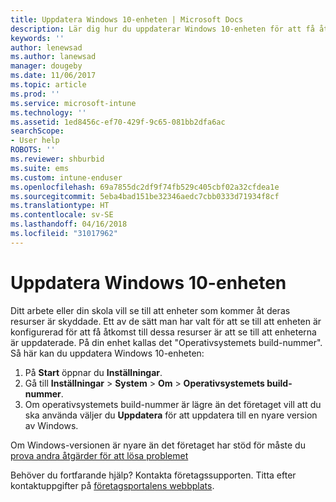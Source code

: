 ```yaml
---
title: Uppdatera Windows 10-enheten | Microsoft Docs
description: Lär dig hur du uppdaterar Windows 10-enheten för att få åtkomst till företagets resurser.
keywords: ''
author: lenewsad
ms.author: lanewsad
manager: dougeby
ms.date: 11/06/2017
ms.topic: article
ms.prod: ''
ms.service: microsoft-intune
ms.technology: ''
ms.assetid: 1ed8456c-ef70-429f-9c65-081bb2dfa6ac
searchScope:
- User help
ROBOTS: ''
ms.reviewer: shburbid
ms.suite: ems
ms.custom: intune-enduser
ms.openlocfilehash: 69a7855dc2df9f74fb529c405cbf02a32cfdea1e
ms.sourcegitcommit: 5eba4bad151be32346aedc7cbb0333d71934f8cf
ms.translationtype: HT
ms.contentlocale: sv-SE
ms.lasthandoff: 04/16/2018
ms.locfileid: "31017962"
---
```

# <a name="update-your-windows-10-device"></a>Uppdatera Windows 10-enheten

Ditt arbete eller din skola vill se till att enheter som kommer åt deras resurser är skyddade. Ett av de sätt man har valt för att se till att enheten är konfigurerad för att få åtkomst till dessa resurser är att se till att enheterna är uppdaterade. På din enhet kallas det "Operativsystemets build-nummer". Så här kan du uppdatera Windows 10-enheten:

1. På **Start** öppnar du **Inställningar**.
2. Gå till **Inställningar** > **System** > **Om** > **Operativsystemets build-nummer**.
3. Om operativsystemets build-nummer är lägre än det företaget vill att du ska använda väljer du **Uppdatera** för att uppdatera till en nyare version av Windows.

Om Windows-versionen är nyare än det företaget har stöd för måste du [prova andra åtgärder för att lösa problemet](your-windows-version-isnt-yet-supported.md)

Behöver du fortfarande hjälp? Kontakta företagssupporten. Titta efter kontaktuppgifter på [företagsportalens webbplats](https://portal.manage.microsoft.com#HelpDeskDialog).
